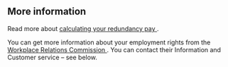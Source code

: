 ##  More information

Read more about [ calculating your redundancy pay
](/en/employment/unemployment-and-redundancy/redundancy/redundancy-payments/)
.

You can get more information about your employment rights from the [ Workplace
Relations Commission ](https://www.workplacerelations.ie/en/) . You can
contact their Information and Customer service – see below.
